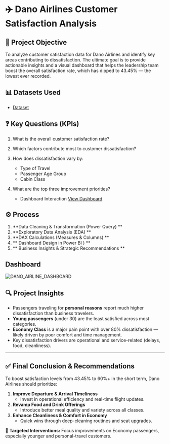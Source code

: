 # ✈️ Dano Airlines Customer Satisfaction Analysis

## 📌 Project Objective
To analyze customer satisfaction data for Dano Airlines and identify key areas contributing to dissatisfaction. The ultimate goal is to provide actionable insights and a visual dashboard that helps the leadership team boost the overall satisfaction rate, which has dipped to 43.45% — the lowest ever recorded.

## 📊 Datasets Used
- <a href="https://github.com/Ihechil/Dano-Airlines-Customer-Satisfaction-Analysis/blob/main/Dano%20Airline%20data.xlsx">Dataset</a>

## ❓ Key Questions (KPIs)
1. What is the overall customer satisfaction rate?
2. Which factors contribute most to customer dissatisfaction?
3. How does dissatisfaction vary by:
   - Type of Travel
   - Passenger Age Group
   - Cabin Class
4. What are the top three improvement priorities?

   - Dashboard Interaction <a href="https://github.com/Ihechil/Dano-Airlines-Customer-Satisfaction-Analysis/blob/main/DANO_AIRLINE_DASHBOARD.jpg">View Dashboard</a>

## ⚙️ Process
1. **Data Cleaning & Transformation (Power Query)   **
2. **Exploratory Data Analysis (EDA)  **
3. **DAX Calculations (Measures & Columns)  **
4. ** Dashboard Design in Power BI  )   **
5. ** Business Insights & Strategic Recommendations  **


##  Dashboard

![DANO_AIRLINE_DASHBOARD](https://github.com/user-attachments/assets/b7c30727-ec9b-4c83-84ce-dc89b6833f30)

## 🔍 Project Insights
- Passengers traveling for **personal reasons** report much higher dissatisfaction than business travelers.
- **Young passengers** (under 30) are the least satisfied across most categories.
- **Economy Class** is a major pain point with over 80% dissatisfaction — likely driven by poor comfort and time management.
- Key dissatisfaction drivers are operational and service-related (delays, food, cleanliness).

---

## ✅ Final Conclusion & Recommendations
To boost satisfaction levels from 43.45% to 60%+ in the short term, Dano Airlines should prioritize:

1. **Improve Departure & Arrival Timeliness**
   - Invest in operational efficiency and real-time flight updates.
2. **Revamp Food and Drink Offerings**
   - Introduce better meal quality and variety across all classes.
3. **Enhance Cleanliness & Comfort in Economy**
   - Quick wins through deep-cleaning routines and seat upgrades.

🎯 **Targeted Interventions:** Focus improvements on Economy passengers, especially younger and personal-travel customers.


